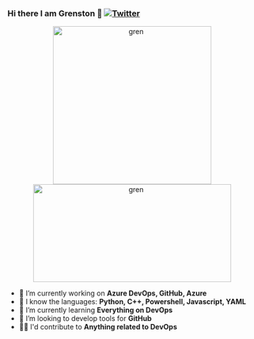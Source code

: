 ### Hi there I am Grenston 👋 [![Twitter](https://img.shields.io/twitter/url/https/twitter.com/cloudposse.svg?style=social&label=Follow%20me%20on%20Twitter%20%40Grenston)](https://twitter.com/Grenston)

<div align = "center">
<p float = "left">
  <a href="https://octodex.github.com/"> <img src = "https://octodex.github.com/images/bouncercat.png" width = "320" height = "320" alt = "gren"> </a>
  <img src = "https://media.giphy.com/media/3rgXBHfIdp3F5zSjS0/giphy.gif" width = "400" height = "198" alt = "gren">
</p>
</div>

- 🔭 I’m currently working on **Azure DevOps, GitHub, Azure**
- :star2: I know the languages: **Python, C++, Powershell, Javascript, YAML**
- 🌱 I’m currently learning **Everything on DevOps**
- 👯 I’m looking to develop tools for **GitHub**
- :guardsman: I'd contribute to **Anything related to DevOps**
